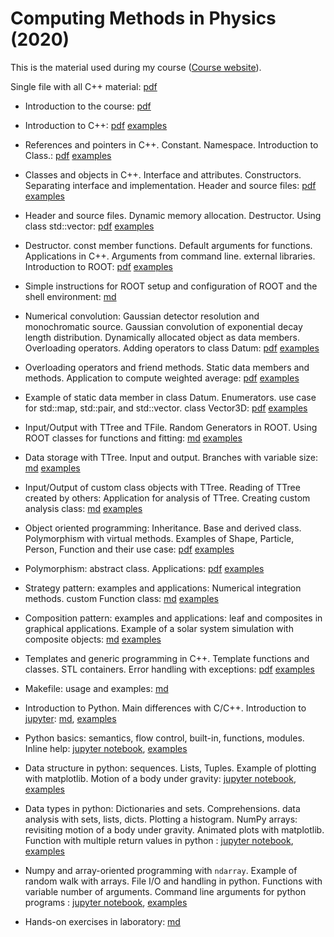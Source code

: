# Computing Methods in Physics (2020)

This is the material used during my course ([Course website](http://www.roma1.infn.it/people/rahatlou/index.php?link=Didattica&sublink=cmp)).

Single file with all C++ material:  [pdf](material/cpp.pdf)

- Introduction to the course: [pdf](lec00/introduction.pdf)

- Introduction to C++: [pdf](lec01/lec01.pdf) [examples](lec01/examples)

- References and pointers in C++. Constant. Namespace. Introduction to Class.:
 [pdf](lec02/lec02.pdf) [examples](lec02/examples)

- Classes and objects in C++. Interface and attributes. Constructors. Separating interface and implementation. Header and source files:
[pdf](lec03/lec03.pdf) [examples](lec03/examples)

- Header and source files. Dynamic memory allocation. Destructor. Using class std::vector:
[pdf](lec04/lec04.pdf) [examples](lec04/examples)

- Destructor. const member functions. Default arguments for functions. Applications in C++. Arguments from command line. external libraries. Introduction to ROOT:
[pdf](lec05/lec05.pdf) [examples](lec05/examples)

- Simple instructions for ROOT setup and configuration of ROOT and the
  shell environment: [md](misc/ROOT.md)

- Numerical convolution: Gaussian detector resolution and monochromatic source. Gaussian convolution of exponential decay length distribution. Dynamically allocated object as data members. Overloading operators. Adding operators to class Datum:
[pdf](lec06/lec06.pdf) [examples](lec06/examples)

- Overloading operators and friend methods. Static data members and
methods. Application to compute weighted average:
[pdf](lec07/lec07.pdf) [examples](lec07/examples)

- Example of static data member in class Datum. Enumerators. use case for
std::map, std::pair, and std::vector. class Vector3D:
 [pdf](lec08/lec08.pdf) [examples](lec08/examples)


- Input/Output with TTree and TFile. Random Generators in ROOT. Using ROOT classes for functions and fitting:
 [md](lec09/lec09.md) [examples](lec09/examples)

- Data storage with TTree. Input and output. Branches with variable size:
 [md](lec10/lec10.md) [examples](lec10/examples)

- Input/Output of custom class objects with TTree. Reading of TTree created by others: Application for analysis of TTree. Creating custom analysis class:
 [md](lec11/lec11.md) [examples](lec11/examples)

- Object oriented programming: Inheritance. Base and derived class.
Polymorphism with virtual methods. Examples of Shape, Particle, Person,
Function and their use case:
 [pdf](lec12/lec12.pdf) [examples](lec12/examples)

- Polymorphism: abstract class. Applications:
 [pdf](lec13/lec13.pdf) [examples](lec13/examples)

- Strategy pattern: examples and applications: Numerical integration methods. custom Function class:
[md](lec13/strategy.md) [examples](lec13/examples1)

- Composition pattern: examples and applications: leaf and composites in graphical applications.
Example of a solar system simulation with composite objects:
[md](lec14/lec14.md) [examples](lec14/examples)

- Templates and generic programming in C++. Template functions and classes.
STL containers. Error handling with exceptions:
[pdf](lec15/lec15.pdf) [examples](lec15/examples)

- Makefile: usage and examples: [md](makefile/makefile.md)

- Introduction to Python. Main differences with C/C++. Introduction to [jupyter](https://jupyter.org):
[md](lec16/lec16.md), [examples](lec16/examples)

- Python basics: semantics, flow control, built-in, functions, modules. Inline help: [jupyter notebook](lec17/lec17.ipynb), [examples](lec17/examples)


- Data structure in python: sequences. Lists, Tuples.  Example of plotting with matplotlib. Motion of a body under gravity: [jupyter notebook](lec18/lec18.ipynb), [examples](lec18/examples)

- Data types in python: Dictionaries and sets. Comprehensions.
data analysis with sets, lists, dicts. Plotting a histogram. NumPy arrays: revisiting motion of a body under gravity. Animated plots with matplotlib. Function with multiple return values in python : [jupyter notebook](lec19/lec19.ipynb), [examples](lec19/examples)

- Numpy and array-oriented programming with `ndarray`. Example of random walk with arrays.
File I/O and handling in python. Functions with variable number of arguments.
Command line arguments for python programs : [jupyter notebook](lec20/lec20.ipynb), [examples](lec20/examples)


- Hands-on exercises in laboratory: [md](lab/sessions.md)

<!--

- Data types in python: Dictionaries and sets. Comprehensions.
data analysis with sets, lists, dicts. Plotting a histogram. revisiting example from
previous lecture: [md](lec24/README.md), [examples](lec24/examples)

- More on Functions in python. Animated plots with matplotlib: [md](lec25/README.md), [examples](lec25/examples)

- Numpy and array-oriented programming with ndarray. Example of random walk with arrays: [md](lec26/README.md)

- Classes in python: inheritance and polymorphism: [md](lec27/README.md)

- File I/O and handling in python. Functions with variable number of arguments.
Command line arguments for python programs: [md](lec28/README.md), [examples](lec28/examples)

- Photons and hadronic jets in proton collisions. Brief introduction to  Machine Learning and its applications: [md](lec29/lec29.md)

- Types of Machine Learning and main challenges.
Example of b-tagging with machine learning: [md](lec30/lec30.md)
-->
